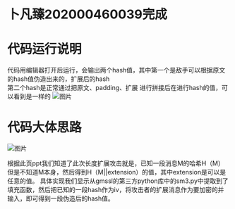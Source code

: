 # 卜凡臻202000460039完成

# 代码运行说明

代码用编辑器打开后运行，会输出两个hash值，其中第一个是敌手可以根据原文的hash值伪造出来的，扩展后的hash  
第二个hash是正常通过把原文、padding、扩展 进行拼接后在进行hash的值，可以看到是一样的
![图片](https://user-images.githubusercontent.com/71548447/181908023-6b8f302c-a9a0-42cd-8f98-224e58dba807.png)

# 代码大体思路

![图片](https://user-images.githubusercontent.com/71548447/181908047-1d817a2f-dede-4e62-949c-3a28f12ba8a3.png)

根据此页ppt我们知道了此次长度扩展攻击就是，已知一段消息M的哈希H（M）但是不知道M本身，然后得到H（M||extension）的值，其中extension是可以是任意的值。
具体实现我们显示从gmssl的第三方python库中的sm3.py中提取到了填充函数，然后把已知的一段hash作为iv，将攻击者的扩展消息作为要加密的并输入，即可得到一段伪造后的hash值。
